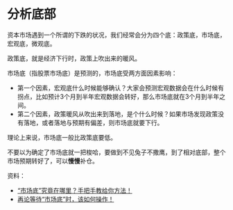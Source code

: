 # 分析底部

资本市场遇到一个所谓的下跌的状况，我们经常会分为四个底：政策底，市场底，宏观底，微观底。

政策底，就是经济下行时，政策上吹出来的暖风。

市场底（指股票市场底）是预测的，市场底受两方面因素影响：

* 第一个因素，宏观底什么时候能够确认？大家会预测宏观数据会在什么时候有拐点，比如预计3个月到半年宏观数据会转好，那么市场底就在3个月到半年之间。
* 第二个因素，政策暖风从吹出来到落地，是个什么时候？如果市场发现政策没有落地，或者落地与预期有偏差，则市场底就要下行。

理论上来说，市场底一般比政策底要低。

不要以为确定了市场底就一把梭哈，要做到不见兔子不撒鹰，到了相对底部，整个市场预期转好了，可以**慢慢**补仓。

资料：

* [“市场底”究竟在哪里？手把手教给你方法！][1]
* [再论等待“市场底”时，该如何操作！][2]

[1]: https://www.bilibili.com/read/cv15757265
[2]: https://www.bilibili.com/read/cv15776002